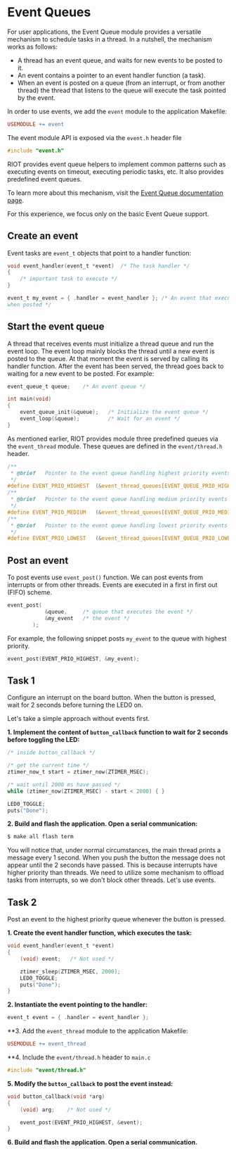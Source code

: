 # Event Queues

For user applications, the Event Queue module provides a versatile mechanism to
schedule tasks in a thread. In a nutshell, the mechanism works as follows:

- A thread has an event queue, and waits for new events to be posted to it.
- An event contains a pointer to an event handler function (a task).
- When an event is posted on a queue (from an interrupt, or from another thread)
the thread that listens to the queue will execute the task pointed by the event.

In order to use events, we add the `event` module to the application Makefile:
```Makefile
USEMODULE += event
```

The event module API is exposed via the `event.h` header file
```C
#include "event.h"
```

RIOT provides event queue helpers to implement common patterns such as
executing events on timeout, executing periodic tasks, etc. It also provides
predefined event queues.

To learn more about this mechanism, visit the
[Event Queue documentation page](https://doc.riot-os.org/group__sys__event.html).

For this experience, we focus only on the basic Event Queue support.

## Create an event

Event tasks are `event_t` objects that point to a handler function:
```C
void event_handler(event_t *event)  /* The task handler */
{
    /* important task to execute */
}

event_t my_event = { .handler = event_handler }; /* An event that executes `event_handler`
when posted */
```

## Start the event queue

A thread that receives events must initialize a thread queue and run the event
loop. The event loop mainly blocks the thread until a new event is posted to the
queue. At that moment the event is served by calling its handler function. After
the event has been served, the thread goes back to waiting for a new event to be
posted. For example:

```C
event_queue_t queue;    /* An event queue */

int main(void)
{
    event_queue_init(&queue);   /* Initialize the event queue */
    event_loop(&queue);         /* Wait for an event */
}
```

As mentioned earlier, RIOT provides module three predefined queues via the
`event_thread` module. These queues are defined in the `event/thread.h` header.

```c
/**
 * @brief   Pointer to the event queue handling highest priority events
 */
#define EVENT_PRIO_HIGHEST  (&event_thread_queues[EVENT_QUEUE_PRIO_HIGHEST])
/**
 * @brief   Pointer to the event queue handling medium priority events
 */
#define EVENT_PRIO_MEDIUM   (&event_thread_queues[EVENT_QUEUE_PRIO_MEDIUM])
/**
 * @brief   Pointer to the event queue handling lowest priority events
 */
#define EVENT_PRIO_LOWEST   (&event_thread_queues[EVENT_QUEUE_PRIO_LOWEST])
```

## Post an event

To post events use `event_post()` function. We can post events from interrupts
or from other threads. Events are executed in a first in first out (FIFO)
scheme.

```C
event_post(
            &queue,     /* queue that executes the event */
            &my_event   /* the event */
        );
```

For example, the following snippet posts `my_event` to the queue with highest
priority.

```c
event_post(EVENT_PRIO_HIGHEST, &my_event);
```

## Task 1

Configure an interrupt on the board button. When the button is pressed,
wait for 2 seconds before turning the LED0 on.

Let's take a simple approach without events first.

**1. Implement the content of `button_callback` function to wait for 2 seconds before toggling the LED:**
```C
/* inside button_callback */

/* get the current time */
ztimer_now_t start = ztimer_now(ZTIMER_MSEC);

/* wait until 2000 ms have passed */
while (ztimer_now(ZTIMER_MSEC) - start < 2000) { }

LED0_TOGGLE;
puts("Done");
```
**2. Build and flash the application. Open a serial communication:**
```sh
$ make all flash term
```

You will notice that, under normal circumstances, the main thread prints a
message every 1 second. When you push the button the message does not appear
until the 2 seconds have passed. This is because interrupts have higher priority
than threads. We need to utilize some mechanism to offload tasks from
interrupts, so we don't block other threads. Let's use events.

## Task 2

Post an event to the highest priority queue whenever the button is pressed.

**1. Create the event handler function, which executes the task:**
```C
void event_handler(event_t *event)
{
    (void) event;   /* Not used */

    ztimer_sleep(ZTIMER_MSEC, 2000);
    LED0_TOGGLE;
    puts("Done");
}
```

**2. Instantiate the event pointing to the handler:**
```C
event_t event = { .handler = event_handler };
```

**3. Add the `event_thread` module to the application Makefile:

```Makefile
USEMODULE += event_thread
```

**4. Include the `event/thread.h` header to `main.c`

```c
#include "event/thread.h"
```

**5. Modify the `button_callback` to post the event instead:**
```C
void button_callback(void *arg)
{
    (void) arg;    /* Not used */

    event_post(EVENT_PRIO_HIGHEST, &event);
}
```

**6. Build and flash the application. Open a serial communication.**
